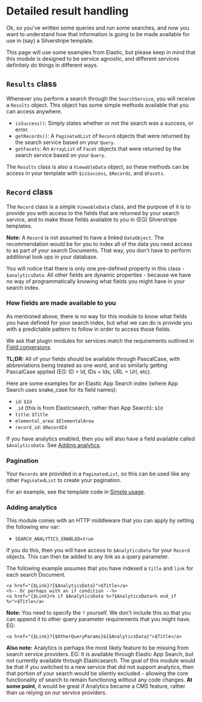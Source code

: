 # Detailed result handling

Ok, so you've written some queries and run some searches, and now you want to understand how that information is going
to be made available for use in (say) a Silverstripe template.

This page will use some examples from Elastic, but please keep in mind that this module is designed to be service
agnostic, and different services definitely do things in different ways.

## `Results` class

Whenever you perform a search through the `SearchService`, you will receive a `Results` object. This object has some
simple methods available that you can access anywhere.

* `isSuccess()`: Simply states whether or not the search was a success, or error.
* `getRecords()`: A `PaginatedList` of `Record` objects that were returned by the search service based on your `Query`.
* `getFacets`: An `ArrayList` of `Facet` objects that were returned by the search service based on your `Query`.

The `Results` class is also a `ViewableData` object, so these methods can be access in your template with `$isSuccess`,
`$Records`, and `$Facets`.

## `Record` class

The `Record` class is a simple `ViewableData` class, and the purpose of it is to provide you with access to the fields
that are returned by your search service, and to make those fields available to you in (EG) Silverstripe templates.

**Note:** A `Record` is not assumed to have a linked `DataObject`. The recommendation would be for you to index all of
the data you need access to as part of your search Documents. That way, you don't have to perform additional look ups
in your database.

You will notice that there is only one pre-defined property in this class - `$analyticsData`. All other fields are
dynamic properties - because we have no way of programmatically knowing what fields you might have in your search
index.

### How fields are made available to you

As mentioned above, there is no way for this module to know what fields you have defined for your search index, but what
we can do is provide you with a predictable pattern to follow in order to access those fields.

We ask that plugin modules for services match the requirements outlined in [Field conversions](field-convensions.md).

**TL;DR:** All of your fields should be available through PascalCase, with abbreviations being treated as one word, and
so similarly getting PascalCase applied (EG: ID = Id, IDs = Ids, URL = Url, etc).

Here are some examples for an Elastic App Search index (where App Search uses snake_case for its field names):

* `id`: `$Id`
* `_id` (this is from Elasticsearch, rather than App Search): `$Id`
* `title`: `$Title`
* `elemental_area`: `$ElementalArea`
* `record_id`: `$RecordId`

If you have analytics enabled, then you will also have a field available called `$AnalyticsData`. See
[Adding analytics](#adding-analytics).

### Pagination

Your `Records` are provided in a `PaginatedList`, so this can be used like any other `PaginatedList` to create your
pagination.

For an example, see the template code in [Simple usage](simple-usage.md).

### Adding analytics

This module comes with an HTTP middleware that you can apply by setting the following env var:

* `SEARCH_ANALYTICS_ENABLED=true`

If you do this, then you will have access to `$AnalyticsData` for your `Record` objects. This can then be added to any
link as a query parameter.

The following example assumes that you have indexed a `title` and `link` for each search Document.

```silverstripe
<a href="{$Link}?{$AnalyticsData}">$Title</a>
<%-- Or perhaps with an if condition --%>
<a href="{$Link}<% if $AnalyticsData %>?$AnalyticsData<% end_if %>">$Title</a>
```

**Note:** You need to specify the `?` yourself. We don't include this so that you can append it to other query
parameter requirements that you might have. EG:

```silverstripe
<a href="{$Link}?{$OtherQueryParams}&{$AnalyticsData}">$Title</a>
```

**Also note:** Analytics is perhaps the most likely feature to be missing from search service providers. EG: It is
available through Elastic App Search, but not currently available through Elasticsearch. The goal of this module would
be that if you switched to a new service that did not support analytics, then that portion of your search would be
silently excluded - allowing the core functionality of search to remain functioning without any code changes. **At
some point**, it would be great if Analytics became a CMS feature, rather than us relying on our service providers.
